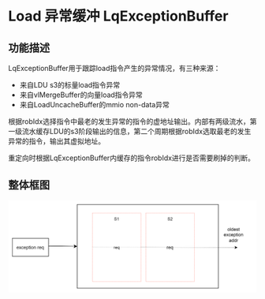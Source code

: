 # Load 异常缓冲 LqExceptionBuffer

## 功能描述

LqExceptionBuffer用于跟踪load指令产生的异常情况，有三种来源：

* 来自LDU s3的标量load指令异常
* 来自vlMergeBuffer的向量load指令异常
* 来自LoadUncacheBuffer的mmio non-data异常 

根据robIdx选择指令中最老的发生异常的指令的虚地址输出。内部有两级流水，第一级流水缓存LDU的s3阶段输出的信息，第二个周期根据robIdx选取最老的发生异常的指令，输出其虚拟地址。

重定向时根据LqExceptionBuffer内缓存的指令robIdx进行是否需要刷掉的判断。

## 整体框图
<!-- 请使用 svg -->
![LqExceptionBuffer整体框图](./figure/LqExceptionBuffer.svg)